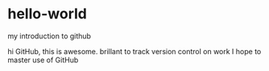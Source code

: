 # hello-world
my introduction to github

hi GitHub, this is awesome. brillant to track version control on work
I hope to master use of GitHub
